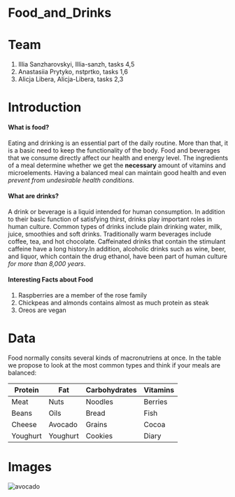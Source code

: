 # Food_and_Drinks

# Team 
1. Illia Sanzharovskyi, Illia-sanzh, tasks 4,5
2. Anastasiia Prytyko, nstprtko, tasks 1,6
3. Alicja Libera, Alicja-Libera, tasks 2,3


# Introduction

#### What is food?
Eating and drinking is an essential part of the daily routine. More than that, it is a basic need to keep the functionality of the body. Food and beverages that we consume directly affect our health and energy level. The ingredients of a meal determine whether we get the **necessary** amount of vitamins and microelements. Having a balanced meal can maintain good health and even _prevent from undesirable health conditions._  

#### What are drinks?

A drink or beverage is a liquid intended for human consumption. In addition to their basic function of satisfying thirst, drinks play important roles in human culture. Common types of drinks include plain drinking water, milk, juice, smoothies and soft drinks. Traditionally warm beverages include coffee, tea, and hot chocolate. Caffeinated drinks that contain the stimulant caffeine have a long history.In addition, alcoholic drinks such as wine, beer, and liquor, which contain the drug ethanol, have been part of human culture _for more than 8,000 years_.

#### Interesting Facts about Food

1. Raspberries are a member of the rose family 
2. Chickpeas and almonds contains almost as much protein as steak
3. Oreos are vegan



# Data

Food normally consits several kinds of macronutriens at once. In the table we propose to look at the most common types and think if your meals are balanced:

| Protein |    Fat   | Carbohydrates | Vitamins|
|---------|----------|---------------|---------|
|  Meat   | Nuts     | Noodles       | Berries |
|  Beans  | Oils     | Bread         | Fish    |
| Cheese  | Avocado  | Grains        | Cocoa   |
| Youghurt| Youghurt | Cookies       | Diary   |


# Images 

![avocado]()